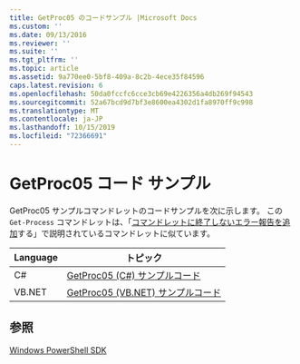 ```yaml
---
title: GetProc05 のコードサンプル |Microsoft Docs
ms.custom: ''
ms.date: 09/13/2016
ms.reviewer: ''
ms.suite: ''
ms.tgt_pltfrm: ''
ms.topic: article
ms.assetid: 9a770ee0-5bf8-409a-8c2b-4ece35f84596
caps.latest.revision: 6
ms.openlocfilehash: 50da0fccfc6cce3cb69e4226356a4db269f94543
ms.sourcegitcommit: 52a67bcd9d7bf3e8600ea4302d1fa8970ff9c998
ms.translationtype: MT
ms.contentlocale: ja-JP
ms.lasthandoff: 10/15/2019
ms.locfileid: "72366691"
---
```

# <a name="getproc05-code-samples"></a>GetProc05 コード サンプル

GetProc05 サンプルコマンドレットのコードサンプルを次に示します。 この `Get-Process` コマンドレットは、「[コマンドレットに終了しないエラー報告を追加](../cmdlet/adding-non-terminating-error-reporting-to-your-cmdlet.md)する」で説明されているコマンドレットに似ています。

|Language|トピック|
|--------------|-----------|
|C#|[GetProc05 (C#) サンプルコード](./getproc05-csharp-sample-code.md)|
|VB.NET|[GetProc05 (VB.NET) サンプルコード](./getproc05-vb-net-sample-code.md)|

## <a name="see-also"></a>参照

[Windows PowerShell SDK](../windows-powershell-reference.md)